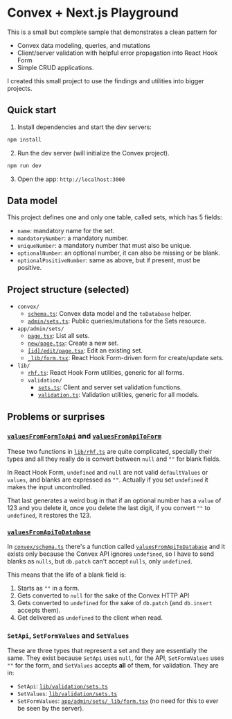 # Convex + Next.js Playground

This is a small but complete sample that demonstrates a clean pattern for

- Convex data modeling, queries, and mutations
- Client/server validation with helpful error propagation into React Hook Form
- Simple CRUD applications.

I created this small project to use the findings and utilities into bigger projects.

## Quick start

1. Install dependencies and start the dev servers:

```bash
npm install
```

2. Run the dev server (will initialize the Convex project).

```bash
npm run dev
```

3. Open the app: `http://localhost:3000`

## Data model

This project defines one and only one table, called sets, which has 5 fields:

- `name`: mandatory name for the set.
- `mandatoryNumber`: a mandatory number.
- `uniqueNumber`: a mandatory number that must also be unique.
- `optionalNumber`: an optional number, it can also be missing or be blank.
- `optionalPositiveNumber`: same as above, but if present, must be positive.

## Project structure (selected)

- `convex/`
  - [`schema.ts`](convex/schema.ts): Convex data model and the `toDatabase` helper.
  - [`admin/sets.ts`](convex/admin/sets.ts): Public queries/mutations for the Sets resource.
- `app/admin/sets/`
  - [`page.tsx`](app/admin/sets/page.tsx): List all sets.
  - [`new/page.tsx`](app/admin/sets/new/page.tsx): Create a new set.
  - [`[id]/edit/page.tsx`](app/admin/sets/%5Bid%5D/edit/page.tsx): Edit an existing set.
  - [`_lib/form.tsx`](app/admin/sets/_lib/form.tsx): React Hook Form-driven form for create/update sets.
- `lib/`
  - [`rhf.ts`](lib/rhf.ts): React Hook Form utilities, generic for all forms.
  - `validation/`
    - [`sets.ts`](lib/validation/sets.ts): Client and server set validation functions.
    - [`validation.ts`](lib/validation/validation.ts): Validation utilities, generic for all models.

## Problems or surprises

### [`valuesFromFormToApi`](lib/rhf.ts#L36) and [`valuesFromApiToForm`](lib/rhf.ts#L60)

These two functions in [`lib/rhf.ts`](lib/rhf.ts) are quite complicated, specially their
types and all they really do is convert between `null` and `""` for blank
fields.

In React Hook Form, `undefined` and `null` are not valid `defaultValues` or
`values`, and blanks are expressed as `""`. Actually if you set `undefined`
it makes the input uncontrolled.

That last generates a weird bug in that if an optional number has a `value` of
123 and you delete it, once you delete the last digit, if you convert `""` to
`undefined`, it restores the 123.

### [`valuesFromApiToDatabase`](convex/schema.ts#L21)

In [`convex/schema.ts`](convex/schema.ts) there's a function called [`valuesFromApiToDatabase`](convex/schema.ts#L21) and
it exists only because the Convex API ignores `undefined`, so I have to send
blanks as `nulls`, but `db.patch` can't accept `nulls`, only `undefined`.

This means that the life of a blank field is:

1. Starts as `""` in a form.
2. Gets converted to `null` for the sake of the Convex HTTP API
3. Gets converted to `undefined` for the sake of `db.patch` (and `db.insert`
   accepts them).
4. Get delivered as `undefined` to the client when read.

### `SetApi`, `SetFormValues` and `SetValues`

These are three types that represent a set and they are essentially the same.
They exist because `SetApi` uses `null`, for the API, `SetFormValues` uses `""`
for the form, and `SetValues` accepts **all** of them, for validation. They are
in:

- `SetApi`: [`lib/validation/sets.ts`](lib/validation/sets.ts)
- `SetValues`: [`lib/validation/sets.ts`](lib/validation/sets.ts)
- `SetFormValues`: [`app/admin/sets/_lib/form.tsx`](app/admin/sets/_lib/form.tsx) (no need for this to ever be
  seen by the server).
